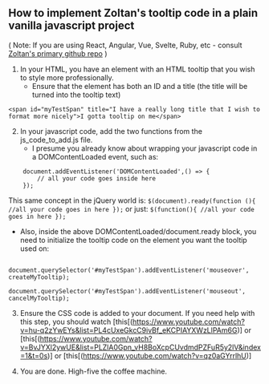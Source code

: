 ## How to implement Zoltan's tooltip code in a plain vanilla javascript project

( Note: If you are using React, Angular, Vue, Svelte, Ruby, etc - consult [Zoltan's primary github repo](https://github.com/zoltantothcom/vanilla-js-tooltip) )


1. In your HTML, you have an element with an HTML tooltip that you wish to style more professionally.
    * Ensure that the element has both an ID and a title (the title will be turned into the tooltip text)


`<span id="myTestSpan" title="I have a really long title that I wish to format more nicely">I gotta tooltip on me</span>`


2. In your javascript code, add the two functions from the js_code_to_add.js file.
    * I presume you already know about wrapping your javascript code in a DOMContentLoaded event, such as:

```
    document.addEventListener('DOMContentLoaded',() => {
        // all your code goes inside here
    });
```
This same concept in the jQuery world is:
     `$(document).ready(function (){ //all your code goes in here });`
or just:
     `$(function(){ //all your code goes in here });`

   * Also, inside the above DOMContentLoaded/document.ready block, you need to initialize the tooltip code on the element you want the tooltip used on:

```
     document.querySelector('#myTestSpan').addEventListener('mouseover', createMyTooltip);
     document.querySelector('#myTestSpan').addEventListener('mouseout', cancelMyTooltip);
```

3. Ensure the CSS code is added to your document. If you need help with this step, you should watch [this[(https://www.youtube.com/watch?v=hu-q2zYwEYs&list=PL4cUxeGkcC9ivBf_eKCPIAYXWzLlPAm6G)] or [this[(https://www.youtube.com/watch?v=BvJYXl2ywUE&list=PLZlA0Gpn_vH8BoXcpCUvdmdPZFuR5y2lV&index=1&t=0s)] or [this[(https://www.youtube.com/watch?v=qz0aGYrrlhU)]

4. You are done. High-five the coffee machine.
